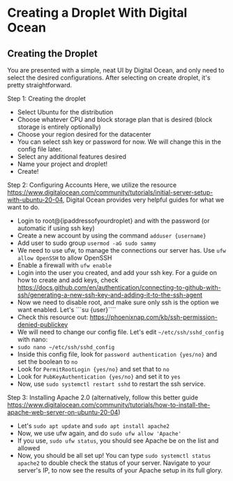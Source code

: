 # Creating a Droplet With Digital Ocean

## Creating the Droplet

You are presented with a simple, neat UI by Digital Ocean, and only need to select the desired configurations. After selecting on create droplet, it's pretty straightforward.


Step 1: Creating the droplet
* Select Ubuntu for the distribution
* Choose whatever CPU and block storage plan that is desired (block storage is entirely optionally)
* Choose your region desired for the datacenter
* You can select ssh key or password for now. We will change this in the config file later.
* Select any additional features desired
* Name your project and droplet!
* Create!

Step 2: Configuring Accounts
Here, we utilize the resource https://www.digitalocean.com/community/tutorials/initial-server-setup-with-ubuntu-20-04, Digital Ocean provides very helpful guides for what we want to do.

* Login to root@{ipaddressofyourdroplet} and with the password (or automatic if using ssh key)
* Create a new account by using the command ```adduser {username}```
* Add user to sudo group ```usermod -aG sudo sammy```
* We need to use ufw, to manage the connections our server has. Use ```ufw allow OpenSSH``` to allow OpenSSH
* Enable a firewall with ```ufw enable```
* Login into the user you created, and add your ssh key. For a guide on how to create and add keys, check https://docs.github.com/en/authentication/connecting-to-github-with-ssh/generating-a-new-ssh-key-and-adding-it-to-the-ssh-agent
* Now we need to disable root, and make sure only ssh is the option we want enabled. Let's ```su {user}````
* Check this resource out: https://phoenixnap.com/kb/ssh-permission-denied-publickey
* We will need to change our config file. Let's edit ```~/etc/ssh/sshd_config``` with nano:
* ```sudo nano ~/etc/ssh/sshd_config```
* Inside this config file, look for ```password authentication {yes/no}``` and set the boolean to ```no```
* Look for ```PermitRootLogin {yes/no}``` and set that to ```no```
* Look for ```PubKeyAuthentication {yes/no}``` and set it to ```yes```
* Now, use ```sudo systemctl restart sshd``` to restart the ssh service.

Step 3: Installing Apache 2.0 (alternatively, follow this better guide https://www.digitalocean.com/community/tutorials/how-to-install-the-apache-web-server-on-ubuntu-20-04)

* Let's ```sudo apt update``` and ```sudo apt install apache2```
* Now, we use ufw again, and do ```sudo ufw allow 'Apache'```
* If you use, ```sudo ufw status```, you should see Apache be on the list and allowed
* Now, you should be all set up! You can type ```sudo systemctl status apache2``` to double check the status of your server. Navigate to your server's IP, to now see the results of your Apache setup in its full glory.
